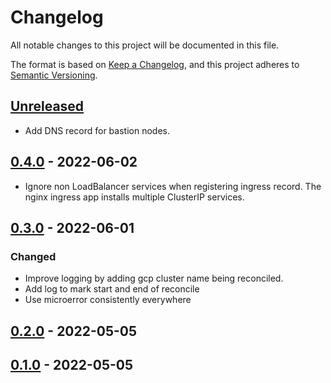 # Changelog

All notable changes to this project will be documented in this file.

The format is based on [Keep a Changelog](https://keepachangelog.com/en/1.0.0/),
and this project adheres to [Semantic Versioning](https://semver.org/spec/v2.0.0.html).

## [Unreleased]

- Add DNS record for bastion nodes.

## [0.4.0] - 2022-06-02

- Ignore non LoadBalancer services when registering ingress record. The nginx ingress app installs multiple ClusterIP services.

## [0.3.0] - 2022-06-01

### Changed

- Improve logging by adding gcp cluster name being reconciled.
- Add log to mark start and end of reconcile
- Use microerror consistently everywhere

## [0.2.0] - 2022-05-05

## [0.1.0] - 2022-05-05

[Unreleased]: https://github.com/giantswarm/dns-operator-gcp/compare/v0.4.0...HEAD
[0.4.0]: https://github.com/giantswarm/dns-operator-gcp/compare/v0.3.0...v0.4.0
[0.3.0]: https://github.com/giantswarm/dns-operator-gcp/compare/v0.2.0...v0.3.0
[0.2.0]: https://github.com/giantswarm/dns-operator-gcp/compare/v0.1.0...v0.2.0
[0.1.0]: https://github.com/giantswarm/dns-operator-gcp/releases/tag/v0.1.0
